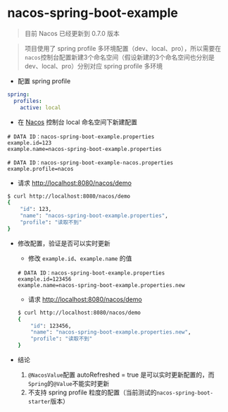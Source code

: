 # nacos-spring-boot-example
> 目前 Nacos 已经更新到 0.7.0 版本

> 项目使用了 spring profile 多环境配置（dev、local、pro），所以需要在`nacos`控制台配置新建3个命名空间（假设新建的3个命名空间也分别是dev、local、pro）分别对应 spring profile 多环境

- 配置 spring profile
```yaml
spring:
  profiles:
    active: local
```

- 在 [Nacos](https://nacos.io/zh-cn/) 控制台 local 命名空间下新建配置
```properties
# DATA ID：nacos-spring-boot-example.properties
example.id=123
example.name=nacos-spring-boot-example.properties

# DATA ID：nacos-spring-boot-example-nacos.properties
example.profile=nacos
```

- 请求 [http://localhost:8080/nacos/demo](http://localhost:8080/nacos/demo)
```bash
$ curl http://localhost:8080/nacos/demo
{
    "id": 123,
    "name": "nacos-spring-boot-example.properties",
    "profile": "读取不到"
}
```

- 修改配置，验证是否可以实时更新
  - 修改 `example.id`、`example.name` 的值
  ```properties
  # DATA ID：nacos-spring-boot-example.properties
  example.id=123456
  example.name=nacos-spring-boot-example.properties.new
  ```
  - 请求 [http://localhost:8080/nacos/demo](http://localhost:8080/nacos/demo)
  ```bash
  $ curl http://localhost:8080/nacos/demo
  {
      "id": 123456,
      "name": "nacos-spring-boot-example.properties.new",
      "profile": "读取不到"
  }
  ```

- 结论
  1. `@NacosValue`配置 autoRefreshed = true 是可以实时更新配置的，而`Spring`的`@Value`不能实时更新
  2. 不支持 spring profile 粒度的配置（当前测试的`nacos-spring-boot-starter`版本）